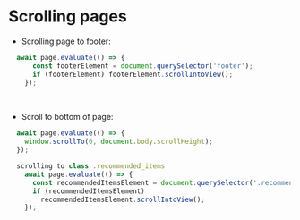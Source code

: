 # Scrolling pages

- Scrolling page to footer:
```javascript
  await page.evaluate(() => {
      const footerElement = document.querySelector('footer');
      if (footerElement) footerElement.scrollIntoView();
    });
```
<br>

- Scroll to bottom of page:
```javascript
  await page.evaluate(() => {
    window.scrollTo(0, document.body.scrollHeight);
  });
```

```javascript
  scrolling to class .recommended_items
    await page.evaluate(() => {
      const recommendedItemsElement = document.querySelector('.recommended_items');
      if (recommendedItemsElement)
        recommendedItemsElement.scrollIntoView();
    });
```